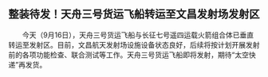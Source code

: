 ## 整装待发！天舟三号货运飞船转运至文昌发射场发射区
　　今天（9月16日），天舟三号货运飞船与长征七号遥四运载火箭组合体已垂直转运至发射区。目前，文昌航天发射场设施设备状态良好，后续将按计划开展发射前的各项功能检查、联合测试等工作。天舟三号货运飞船即将发射，期待“太空快递”再发货。

